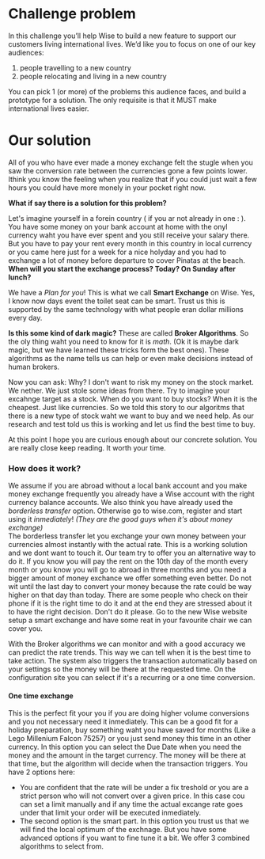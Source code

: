 # Challenge problem
In this challenge you’ll help Wise to build a new feature to support our customers living
international lives. We’d like you to focus on one of our key audiences:
1. people travelling to a new country
2. people relocating and living in a new country

You can pick 1 (or more) of the problems this audience faces, and build a prototype for a
solution. The only requisite is that it MUST make international lives easier.

# Our solution
All of you who have ever made a money exchange felt the stugle when you saw the conversion rate between the currencies gone a few points lower. Ithink you know the feeling when you realize that if you could just wait a few hours you could have more monely in your pocket right now.

__What if say there is a solution for this problem?__

Let's imagine yourself in a forein country ( if you ar not already in one : ). You have some money on your bank account at home with the onyl currency waht you have ever spent and you still receive your salary there. But you have to pay your rent every month in this country in local currency or you came here just for a week for a nice holyday and you had to exchange a lot of money before departure to cover Pinatas at the beach.
__When will you start the exchange process? Today? On Sunday after lunch?__

We have a *Plan for you*! This is what we call __Smart Exchange__ on Wise.
Yes, I know now days event the toilet seat can be smart. Trust us this is supported by the same technology with what people eran dollar millions every day.

__Is this some kind of dark magic?__
These are called __Broker Algorithms__. So the oly thing waht you need to know for it is _math_. (Ok it is maybe dark magic, but we have learned these tricks form the best ones). These algorithms as the name tells us can help or even make decisions instead of human brokers.

Now you can ask: Why? I don't want to risk my money on the stock market.
We nether. We just stole some ideas from there. Try to imagine your excahnge target as a stock. When do you want to buy stocks? When it is the cheapest. Just like currencies. So we told this story to our algoritms that there is a new type of stock waht we want to buy and we need help. As our research and test told us this is working and let us find the best time to buy.

At this point I hope you are curious enough about our concrete solution. You are really close keep reading. It worth your time.

### How does it work?
We assume if you are abroad without a local bank account and you make money exchange frequently you already have a Wise account with the right currency balance accounts. We also think you have already used the _borderless transfer_ option. Otherwise go to wise.com, register and start using it _inmediately_! _(They are the good guys when it's about money exchange)_  
The borderless transfer let you exchange your own money between your currencies almost instantly with the actual rate. This is a working solution and we dont want to touch it. Our team try to offer you an alternative way to do it. 
If you know you will pay the rent on the 10th day of the month every month or you know you will go to abroad in three months and you need a bigger amount of money exchance we offer something even better. Do not wit until the last day to convert your money because the rate could be way higher on that day than today. There are some people who check on their phone if it is the right time to do it and at the end they are stressed about it to have the right decision. 
Don't do it please. Go to the new Wise website setup a smart exchange and have some reat in your favourite chair we can cover you.

With the Broker algorithms we can monitor and with a good accuracy we can predict the rate trends. This way we can tell when it is the best time to take action. The system also triggers the transaction automatically based on your settings so the money will be there at the requested time.
On the configuration site you can select if it's a recurring or a one time conversion. 

#### One time  exchange
This is the perfect fit your you if you are doing higher volume conversions and you not necessary need it inmediately. This can be a good fit for a holiday preparation, buy something waht you have saved for months (Like a Lego Millenium Falcon 75257) or you just send money this time in an other currency. 
In this option you can select the Due Date when you need the money and the amount in the target currency. The money will be there at that time, but the algorithm will decide when the transaction triggers. 
You have 2 options here:
- You are confident that the rate will be under a fix treshold or you are a strict person who will not convert over a given price. In this case cou can set a limit manually and if any time the actual excange rate goes under that limit your order will be executed inmediately.
- The second option is the smart part. In this option you trust us that we will find the local optimum of the exchnage. But you have some advanced options if you want to fine tune it a bit. We offer 3 combined algorithms to select from. 

